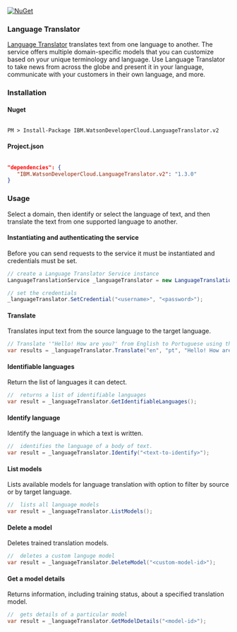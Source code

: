 [![NuGet](https://img.shields.io/badge/nuget-v1.3.0-green.svg?style=flat)](https://www.nuget.org/packages/IBM.WatsonDeveloperCloud.LanguageTranslator.v2/)

### Language Translator

[Language Translator][language_translator] translates text from one language to another. The service offers multiple domain-specific models that you can customize based on your unique terminology and language. Use Language Translator to take news from across the globe and present it in your language, communicate with your customers in their own language, and more.

### Installation
#### Nuget
```

PM > Install-Package IBM.WatsonDeveloperCloud.LanguageTranslator.v2

```
#### Project.json
```JSON

"dependencies": {
   "IBM.WatsonDeveloperCloud.LanguageTranslator.v2": "1.3.0"
}

```
### Usage
Select a domain, then identify or select the language of text, and then translate the text from one supported language to another.

#### Instantiating and authenticating the service
Before you can send requests to the service it must be instantiated and credentials must be set.
```cs
// create a Language Translator Service instance
LanguageTranslationService _languageTranslator = new LanguageTranslationService();

// set the credentials
_languageTranslator.SetCredential("<username>", "<password>");
```

#### Translate
Translates input text from the source language to the target language.
```cs
// Translate '"Hello! How are you?' from English to Portuguese using the Language Translator service
var results = _languageTranslator.Translate("en", "pt", "Hello! How are you?");
```

#### Identifiable languages
Return the list of languages it can detect.
```cs
//  returns a list of identifiable languages
var result = _languageTranslator.GetIdentifiableLanguages();
```

#### Identify language
Identify the language in which a text is written.
```cs
//  identifies the language of a body of text.
var result = _languageTranslator.Identify("<text-to-identify>");
```

#### List models
Lists available models for language translation with option to filter by source or by target language.
```cs
//  lists all language models
var result = _languageTranslator.ListModels();
```

<!-- #### Create a model
Uploads a TMX glossary file on top of a domain to customize a translation model.Depending on the size of the file, training can range from minutes for a glossary to several hours for a large parallel corpus. Glossary files must be less than 10 MB. The cumulative file size of all uploaded glossary and corpus files is limited to 250 MB.
```cs
``` -->

#### Delete a model
Deletes trained translation models.
```cs
//  deletes a custom languge model
var result = _languageTranslator.DeleteModel("<custom-model-id>");
```

#### Get a model details
Returns information, including training status, about a specified translation model.
```cs
//  gets details of a particular model
var result = _languageTranslator.GetModelDetails("<model-id>");
```

[language_translator]: https://www.ibm.com/watson/developercloud/doc/language-translator/index.html
